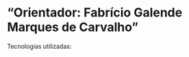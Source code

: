 <!DOCTYPE html>
<html lang="pt-br">
<head>
  <meta charset="UTF-8">
  <meta http-equiv="X-UA-Compatible" content="IE=edge">
  <meta name="viewport" content="width=device-width, initial-scale=1.0">
  <title>Portifólio digital de "João Vítor"</title>
  <h1> “Orientador: Fabrício Galende Marques de Carvalho” </h1>
</head>
<body>
<img scr="fotogit.jpg">
<section>Tecnologias utilizadas: </section>


